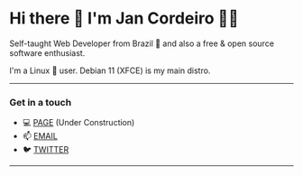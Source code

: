 # Hi there 👋 I'm Jan Cordeiro 👨‍💻

Self-taught Web Developer from Brazil 💪 and also a free & open source software enthusiast.

I'm a Linux 🐧 user. Debian 11 (XFCE) is my main distro.

---

### Get in a touch

- 💻 [PAGE](https://jancordeiro.github.io) (Under Construction)
- 📫 [EMAIL](mailto:jancordeiro@protonmail.com)
- 🐦 [TWITTER](https://nitter.net/jancordev)

---


<!--
**jancordeiro/jancordeiro** is a ✨ _special_ ✨ repository because its `README.md` (this file) appears on your GitHub profile.

- 🔭 I’m currently working on ...
- 🌱 I’m currently learning ...
- 👯 I’m looking to collaborate on ...
- 🤔 I’m looking for help with ...
- 💬 Ask me about ...
- 📫 How to reach me: ...
- 😄 Pronouns: ...
- ⚡ Fun fact: ...
 -->
